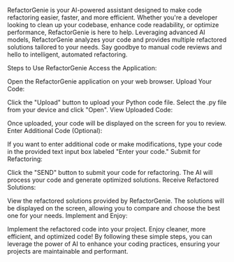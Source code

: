 RefactorGenie is your AI-powered assistant designed to make code refactoring easier, faster, and more efficient. Whether you're a developer looking to clean up your codebase, enhance code readability, or optimize performance, RefactorGenie is here to help. Leveraging advanced AI models, RefactorGenie analyzes your code and provides multiple refactored solutions tailored to your needs. Say goodbye to manual code reviews and hello to intelligent, automated refactoring.

Steps to Use RefactorGenie
Access the Application:

Open the RefactorGenie application on your web browser.
Upload Your Code:

Click the "Upload" button to upload your Python code file.
Select the .py file from your device and click "Open".
View Uploaded Code:

Once uploaded, your code will be displayed on the screen for you to review.
Enter Additional Code (Optional):

If you want to enter additional code or make modifications, type your code in the provided text input box labeled "Enter your code."
Submit for Refactoring:

Click the "SEND" button to submit your code for refactoring.
The AI will process your code and generate optimized solutions.
Receive Refactored Solutions:

View the refactored solutions provided by RefactorGenie.
The solutions will be displayed on the screen, allowing you to compare and choose the best one for your needs.
Implement and Enjoy:

Implement the refactored code into your project.
Enjoy cleaner, more efficient, and optimized code!
By following these simple steps, you can leverage the power of AI to enhance your coding practices, ensuring your projects are maintainable and performant.
